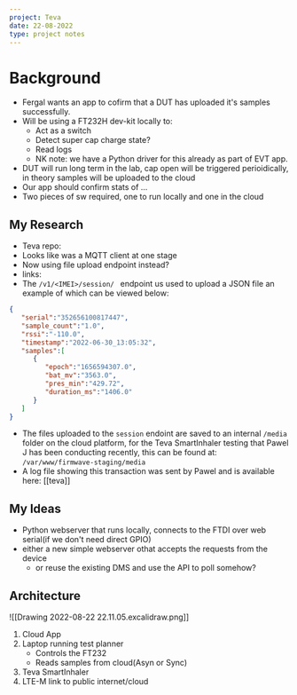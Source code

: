 ```yaml
---
project: Teva
date: 22-08-2022
type: project notes
---
```


# Background
- Fergal wants an app to cofirm that a DUT has uploaded it's samples successfully. 
- Will be using a FT232H dev-kit locally to:
	- Act as a switch
	- Detect super cap charge state?
	- Read logs
	- NK note: we have a Python driver for this already as part of EVT app. 
- DUT will run long term in the lab, cap open will be triggered perioidically, in theory samples will be uploaded to the cloud 
- Our app should confirm stats of ...
- Two pieces of sw required, one to run locally and one in the cloud


## My Research
 - Teva repo:
 - Looks like was a MQTT client at one stage
 - Now using file upload endpoint instead?
 - links:
 - The `/v1/<IMEI>/session/ ` endpoint us used to upload a JSON file an example of which can be viewed below:
``` JSON
{
   "serial":"352656100817447",
   "sample_count":"1.0",
   "rssi":"-110.0",
   "timestamp":"2022-06-30_13:05:32",
   "samples":[
      {
         "epoch":"1656594307.0",
         "bat_mv":"3563.0",
         "pres_min":"429.72",
         "duration_ms":"1406.0"
      }
   ]
}
```
- The files uploaded to the `session` endoint are saved to an internal `/media` folder on the cloud platform, for the Teva SmartInhaler testing that Pawel J has been conducting recently, this can be found at: `/var/www/firmwave-staging/media` 
- A log file showing this transaction was sent by Pawel and is available here: [[teva]]


## My Ideas
- Python webserver that runs locally, connects to the FTDI over web serial(if we don't need direct GPIO)
- either a new simple webserver othat accepts the requests from the device
	- or reuse the existing DMS and use the API to poll somehow? 

## Architecture

![[Drawing 2022-08-22 22.11.05.excalidraw.png]]

1. Cloud App
2. Laptop running test planner
	- Controls the FT232
	- Reads samples from cloud(Asyn or Sync)
3. Teva SmartInhaler 
4. LTE-M link to public internet/cloud
